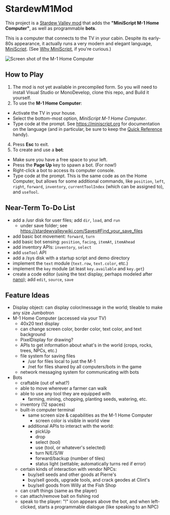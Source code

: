 # StardewM1Mod

This project is a [Stardew Valley mod](https://stardewvalleywiki.com/Modding:Player_Guide/Getting_Started) that adds the **"MiniScript M-1 Home Computer"**, as well as programmable **bots**.

This is a computer that connects to the TV in your cabin.  Despite its early-80s appearance, it actually runs a very modern and elegant language, [MiniScript](https://miniscript.org).  (See [Why MiniScript](https://luminaryapps.com/blog/miniscript-why/), if you're curious.)


![Screen shot of the M-1 Home Computer](img/Demo-1.gif)

## How to Play
1. The mod is not yet available in precompiled form.  So you will need to install Visual Studio or MonoDevelop, clone this repo, and Build it yourself.
2. To use the **M-1 Home Computer**:
  - Activate the TV in your house.
  - Select the bottom-most option, *MiniScript M-1 Home Computer*.
  - Type code at the prompt.  See https://miniscript.org for documentation on the language (and in particular, be sure to keep the [Quick Reference](https://miniscript.org/files/MiniScript-QuickRef.pdf) handy).
  4. Press **Esc** to exit.
3. To create and use a **bot**:
  - Make sure you have a free space to your left.
  - Press the **Page Up** key to spawn a bot.  (For now!)
  - Right-click a bot to access its computer console.
  - Type code at the prompt.  This is the same code as on the Home Computer, but allows for some additional commands, like `position`, `left`, `right`, `forward`, `inventory`, `currentToolIndex` (which can be assigned to), and `useTool`.


## Near-Term To-Do List
- add a /usr disk for user files; add `dir`, `load`, and `run`
	- under save folder; see https://stardewvalleywiki.com/Saves#Find_your_save_files
- add basic bot movement: `forward`, `turn`
- add basic bot sensing: `position`, `facing`, `itemAt`, `itemAhead`
- add inventory APIs: `inventory`, `select`
- add `useTool` API
- add a /sys disk with a startup script and demo directory
- implement the `text` module (`text.row`, `text.color`, etc.)
- implement the `key` module (at least `key.available` and `key.get`)
- create a code editor (using the text display, perhaps modeled after [nano](https://www.nano-editor.org/)); add `edit`, `source`, `save`


## Feature Ideas

- Display object: can display color/message in the world; tileable to make any size Jumbotron
- M-1 Home Computer (accessed via your TV)
  - 40x20 text display
  - can change screen color, border color, text color, and text background
  - PixelDisplay for drawing?
  - APIs to get information about what's in the world (crops, rocks, trees, NPCs, etc.)
  - file system for saving files
    - /usr for files local to  just the M-1
    - /net for files shared by all computers/bots in the game
  - network messaging system for communicating with bots
- Bots
  - craftable (out of what?)
  - able to move wherever a farmer can walk
  - able to use any tool they are equipped with
    - farming, mining, chopping, planting seeds, watering, etc.
  - inventory (12 spaces)
  - built-in computer terminal
    - same screen size & capabilities as the M-1 Home Computer
      - screen color is visible in world view
    - additional APIs to interact with the world:
      - pickUp
      - drop
      - select (tool)
      - use (tool, or whatever's selected)
      - turn N/E/S/W
      - forward/backup (number of tiles)
      - status light (settable; automatically turns red if error)
  - certain kinds of interaction with vendor NPCs:
  	- buy/sell seeds and other goods at Pierre's
  	- buy/sell goods, upgrade tools, and crack geodes at Clint's
    - buy/sell goods from Willy at the Fish Shop
  - can craft things (same as the player)
  - can attach/remove bait on fishing rod
  - speak to the player: "!" icon appears above the bot, and when left-clicked, starts a programmable dialogue (like speaking to an NPC)
  
